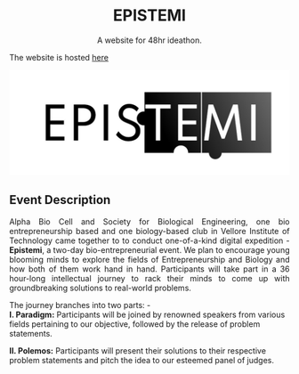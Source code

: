 <h1 align="center"> EPISTEMI </h1>
<p align="center">A website for 48hr ideathon.</p>

The website is hosted [here](https://alpha-bio-cell.github.io/EPISTEMI/)


<p align="center"><a href="https://alpha-bio-cell.github.io/EPISTEMI/" target="_blank"><img src="assets\image2.jpeg" title="EPISTEMI" alt="EPISTEMI"></a>

<br>

## Event Description

<p style="text-align: justify;"> Alpha Bio Cell and Society for Biological Engineering, one bio entrepreneurship based and one biology-based  club in Vellore Institute of Technology came together to
to conduct one-of-a-kind digital expedition - <b>Epistemi</b>, a two-day bio-entrepreneurial event. We plan to encourage
young blooming minds to explore the fields of Entrepreneurship and Biology and how both of them work
hand in hand. Participants will take part in a 36 hour-long intellectual journey to rack their minds to come
up with groundbreaking solutions to real-world problems.</p>

<p>
The journey branches into two parts: - <br>
<b>I. Paradigm:</b> Participants will be joined by renowned speakers from various fields pertaining to our
objective, followed by the release of problem statements. <br>

<b>II. Polemos:</b> Participants will present their solutions to their respective problem statements and pitch
the idea to our esteemed panel of judges.

</p>

